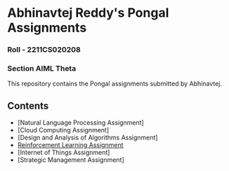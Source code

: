 # Abhinavtej Reddy's Pongal Assignments
### Roll - 2211CS020208
### Section AIML Theta

This repository contains the Pongal assignments submitted by Abhinavtej.

## Contents
- [Natural Language Processing Assignment]
- [Cloud Computing Assignment]
- [Design and Analysis of Algorithms Assignment]
- [Reinforcement Learning Assignment](./RL_Pongal_Assignment.ipynb)
- [Internet of Things Assignment]
- [Strategic Management Assignment]
